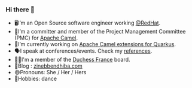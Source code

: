 ### Hi there 👋

- 🖥I’m an Open Source software engineer working [@RedHat](https://www.redhat.com/).
- 🐪I’m a committer and member of the Project Management Committee (PMC) for [Apache Camel](https://camel.apache.org/).
- 🔭I’m currently working on [Apache Camel extensions for Quarkus](https://camel.apache.org/camel-quarkus).
- 🗣I speak at conferences/events. Check my [references](https://zinebbendhiba.com/conf/).
- 👯‍♀I'm a member of the [Duchess France](https://www.duchess-france.org/) board.
- 📝Blog : [zinebbendhiba.com](https://zinebbendhiba.com)
- 😄Pronouns: She / Her / Hers
- 💃Hobbies: dance
